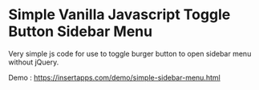 # Simple Vanilla Javascript Toggle Button Sidebar Menu

Very simple js code for use to toggle burger button to open sidebar menu without jQuery.

Demo : https://insertapps.com/demo/simple-sidebar-menu.html


